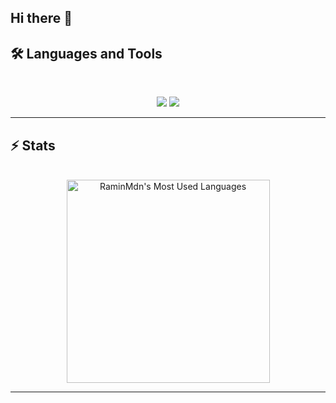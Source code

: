 ## Hi there 👋

## 🛠️ Languages and Tools

<br>

<p align="center">
  <img src="https://skillicons.dev/icons?i=py,postgres,java,matlab,md,latex,git,github,gitlab" />
  <img src="https://skillicons.dev/icons?i=vscode,eclipse,pycharm,azure,docker,jenkins,powershell,linux,arduino" />
</p>

<hr>

## ⚡️ Stats

<br>

<div align=center>
  <img width=325 src="https://github-readme-stats.vercel.app/api/top-langs?username=chijiokeokorji&theme=transparent&layout=donut&hide=css&langs_count=8&border_radius=10&show_icons=true&locale=en" alt="RaminMdn's Most Used Languages" />
</div>

<hr>

<!-- 
  <img width=390 src="https://github-readme-stats.vercel.app/api?username=chijiokeokorji&theme=transparent&count_private=true&show_icons=true&rank_icon=github&locale=en" alt="----'s GitHub Stats" />
  <img width=390 src="https://github-readme-streak-stats.herokuapp.com/?user=chijiokeokorji&theme=transparent&count_private=true&border_radius=10&locale=en" alt="----'s" />
-->


<!--
**RaminMdn/RaminMdn** is a ✨ _special_ ✨ repository because its `README.md` (this file) appears on your GitHub profile.

Here are some ideas to get you started:

- 🔭 I’m currently working on ...
- 🌱 I’m currently learning ...
- 👯 I’m looking to collaborate on ...
- 🤔 I’m looking for help with ...
- 💬 Ask me about ...
- 📫 How to reach me: ...
- 😄 Pronouns: ...
- ⚡ Fun fact: ...
-->

